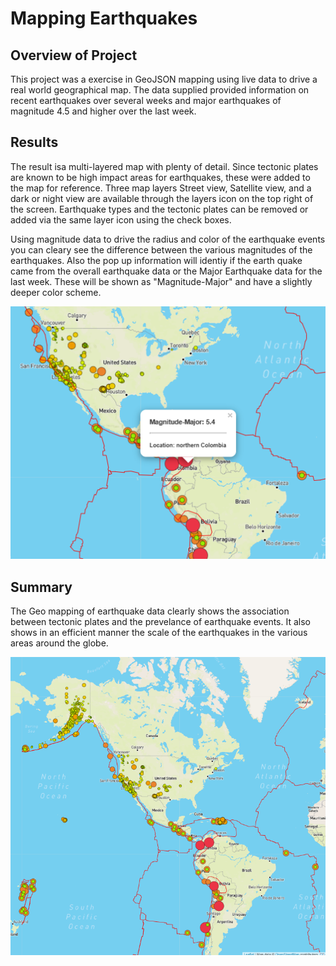 # Mapping Earthquakes

## Overview of Project
This project was a exercise in GeoJSON mapping using live data to drive a real world geographical map.  The data supplied provided information on recent earthquakes over several weeks and major earthquakes of magnitude 4.5 and higher over the last week.  

## Results
The result isa multi-layered map with plenty of detail.  Since tectonic plates are known to be high impact areas for earthquakes, these were added to the map for reference.  Three map layers Street view, Satellite view, and a dark or night view are available through the layers icon on the top right of the screen.  Earthquake types and the tectonic plates can be removed or added via the same layer icon using the check boxes.

Using magnitude data to drive the radius and color of the earthquake events you can cleary see the difference between the various magnitudes of the earthquakes.  Also the pop up information will identiy if the earth quake came from the overall earthquake data or the Major Earthquake data for the last week.  These will be shown as "Magnitude-Major" and have a slightly deeper color scheme.

![Major Earthquakes](https://github.com/SusanFair/Mapping_Earthquakes/blob/main/Earthquake_Challenge/static/resources/Major.PNG)

## Summary
The Geo mapping of earthquake data clearly shows the association between tectonic plates and the prevelance of earthquake events.  It also shows in an efficient manner the scale of the earthquakes in the various areas around the globe.

![Earthquakes](https://github.com/SusanFair/Mapping_Earthquakes/blob/main/Earthquake_Challenge/static/resources/Earthquakes.PNG)